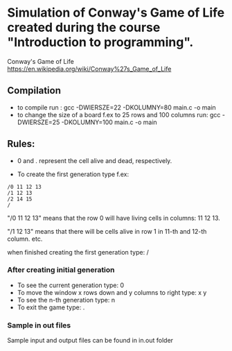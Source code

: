 # Simulation of Conway's Game of Life created during the course "Introduction to programming".

Conway's Game of Life  https://en.wikipedia.org/wiki/Conway%27s_Game_of_Life

## Compilation 
- to compile run : gcc  -DWIERSZE=22 -DKOLUMNY=80 main.c -o main 
- to change the size of a board f.ex to 25 rows and 100 columns run: gcc  -DWIERSZE=25 -DKOLUMNY=100 main.c -o main
  
## Rules: 

- 0 and . represent the cell alive and dead, respectively. 

- To create the first generation type f.ex: 
```
/0 11 12 13 
/1 12 13 
/2 14 15
/
```

"/0 11 12 13" means that the row 0 will have living cells in columns: 11 12 13.

"/1 12 13" means that there will be cells alive in row 1 in 11-th and 12-th column. 
etc. 

when finished creating the first generation type: /

### After creating initial generation
- To see the current generation type: 0
- To move the window x rows down and y columns to right type: x y
- To see the n-th generation type: n
- To exit the game type: . 

### Sample in out files  
Sample input and output files can be found in in.out folder
